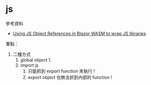 # js

參考資料

- [Using JS Object References in Blazor WASM to wrap JS libraries](https://blog.elmah.io/using-js-object-references-in-blazor-wasm-to-wrap-js-libraries/)

重點：

1. 二種方式
   1. global object
      1. 
   1. import js
      1. 只能抓到 export function 來執行 !
      1. export object 也無法抓到內部的 function !

